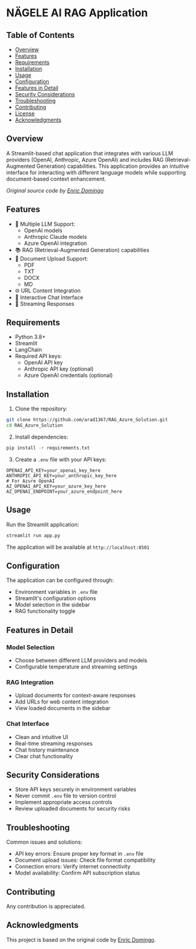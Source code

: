 # NÄGELE AI RAG Application

## Table of Contents
- [Overview](#overview)
- [Features](#features)
- [Requirements](#requirements)
- [Installation](#installation)
- [Usage](#usage)
- [Configuration](#configuration)
- [Features in Detail](#features-in-detail)
- [Security Considerations](#security-considerations)
- [Troubleshooting](#troubleshooting)
- [Contributing](#contributing)
- [License](#license)
- [Acknowledgments](#acknowledgments)

## Overview
A Streamlit-based chat application that integrates with various LLM providers (OpenAI, Anthropic, Azure OpenAI) and includes RAG (Retrieval-Augmented Generation) capabilities. This application provides an intuitive interface for interacting with different language models while supporting document-based context enhancement.

*Original source code by [Enric Domingo](https://github.com/enricd)*

## Features
- 🤖 Multiple LLM Support:
  - OpenAI models
  - Anthropic Claude models
  - Azure OpenAI integration
- 📚 RAG (Retrieval-Augmented Generation) capabilities
- 📄 Document Upload Support:
  - PDF
  - TXT
  - DOCX
  - MD
- 🌐 URL Content Integration
- 💬 Interactive Chat Interface
- 🔄 Streaming Responses

## Requirements
- Python 3.8+
- Streamlit
- LangChain
- Required API keys:
  - OpenAI API key
  - Anthropic API key (optional)
  - Azure OpenAI credentials (optional)

## Installation
1. Clone the repository:
```bash
git clone https://github.com/arad1367/RAG_Azure_Solution.git
cd RAG_Azure_Solution
```

2. Install dependencies:
```bash
pip install -r requirements.txt
```

3. Create a `.env` file with your API keys:
```env
OPENAI_API_KEY=your_openai_key_here
ANTHROPIC_API_KEY=your_anthropic_key_here
# For Azure OpenAI
AZ_OPENAI_API_KEY=your_azure_key_here
AZ_OPENAI_ENDPOINT=your_azure_endpoint_here
```

## Usage
Run the Streamlit application:
```bash
streamlit run app.py
```

The application will be available at `http://localhost:8501`

## Configuration
The application can be configured through:
- Environment variables in `.env` file
- Streamlit's configuration options
- Model selection in the sidebar
- RAG functionality toggle

## Features in Detail

### Model Selection
- Choose between different LLM providers and models
- Configurable temperature and streaming settings

### RAG Integration
- Upload documents for context-aware responses
- Add URLs for web content integration
- View loaded documents in the sidebar

### Chat Interface
- Clean and intuitive UI
- Real-time streaming responses
- Chat history maintenance
- Clear chat functionality

## Security Considerations
- Store API keys securely in environment variables
- Never commit `.env` file to version control
- Implement appropriate access controls
- Review uploaded documents for security risks

## Troubleshooting
Common issues and solutions:
- API key errors: Ensure proper key format in `.env` file
- Document upload issues: Check file format compatibility
- Connection errors: Verify internet connectivity
- Model availability: Confirm API subscription status

## Contributing
Any contribution is appreciated.

## Acknowledgments
This project is based on the original code by [Enric Domingo](https://github.com/enricd).